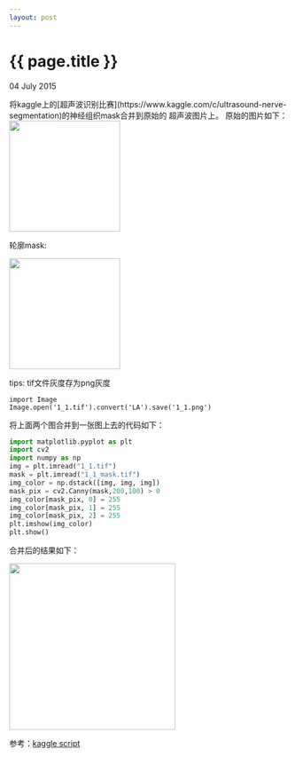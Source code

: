 ```yaml
---
layout: post
---
```


{{ page.title }}
================
<p class="meta">04 July 2015 </p>
将kaggle上的[超声波识别比赛](https://www.kaggle.com/c/ultrasound-nerve-segmentation)的神经组织mask合并到原始的
超声波图片上。
原始的图片如下：

<img src="{{site.url}}/images/1_1.png"  height="200px" width="200px">

轮廓mask:

<img src="{{site.url}}/images/1_1_mask.png"  height="200px" width="200px">

tips: tif文件灰度存为png灰度 

```
import Image
Image.open('1_1.tif').convert('LA').save('1_1.png')
```

将上面两个图合并到一张图上去的代码如下：

```python
import matplotlib.pyplot as plt
import cv2
import numpy as np  
img = plt.imread("1_1.tif")
mask = plt.imread("1_1_mask.tif")
img_color = np.dstack([img, img, img])
mask_pix = cv2.Canny(mask,200,100) > 0
img_color[mask_pix, 0] = 255
img_color[mask_pix, 1] = 255
img_color[mask_pix, 2] = 255
plt.imshow(img_color)
plt.show()
```
合并后的结果如下：

<img src="{{site.url}}/images/1_1_mask_combined.png"  height="300px" width="300px">

参考：[kaggle script](https://www.kaggle.com/chefele/ultrasound-nerve-segmentation/plot-images-overlaid-with-mask/comments)




